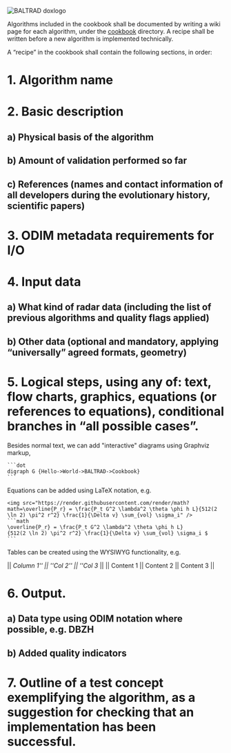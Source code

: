![BALTRAD doxlogo](/images/BALTRAD-doxlogo.png)

Algorithms included in the cookbook shall be documented by writing a wiki page for each algorithm, under the [cookbook](https://github.com:baltrad/baltrad.github.io/cookbook) directory. A recipe shall be written before a new algorithm is implemented technically.

A “recipe” in the cookbook shall contain the following sections, in order:

# 1. Algorithm name
# 2. Basic description
## a) Physical basis of the algorithm
## b) Amount of validation performed so far
## c) References (names and contact information of all developers during the evolutionary history, scientific papers)
# 3. ODIM metadata requirements for I/O
# 4. Input data
## a) What kind of radar data (including the list of previous algorithms and quality flags applied)
## b) Other data (optional and mandatory, applying “universally” agreed formats, geometry)
# 5. Logical steps, using any of: text, flow charts, graphics, equations (or references to equations), conditional branches in “all possible cases”.
Besides normal text, we can add "interactive" diagrams using Graphviz markup,
	
	```dot
	digraph G {Hello->World->BALTRAD->Cookbook}
	```
<!--![Example diagram](https://g.gravizo.com/svg?digraph G {Hello->World->BALTRAD->Cookbook})-->
	
Equations can be added using LaTeX notation, e.g.
	
	<img src="https://render.githubusercontent.com/render/math?math=\overline{P_r} = \frac{P_t G^2 \lambda^2 \theta \phi h L}{512(2 \ln 2) \pi^2 r^2} \frac{1}{\Delta v} \sum_{vol} \sigma_i" />
	```math
	\overline{P_r} = \frac{P_t G^2 \lambda^2 \theta \phi h L}
	{512(2 \ln 2) \pi^2 r^2} \frac{1}{\Delta v} \sum_{vol} \sigma_i $
	```
	
Tables can be created using the WYSIWYG functionality, e.g.

|| _Column 1'' || ''Col 2'' || ''Col 3_ ||
|| Content 1 || Content 2 || Content 3 ||

# 6. Output.
## a) Data type using ODIM notation where possible, e.g. DBZH
## b) Added quality indicators
# 7. Outline of a test concept exemplifying the algorithm, as a suggestion for checking that an implementation has been successful.
